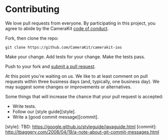 # Contributing

We love pull requests from everyone. By participating in this project, you
agree to abide by the CameraKit [code of conduct].

[code of conduct]: CODE-OF-CONDUCT.md

Fork, then clone the repo:

    git clone https://github.com/CameraKit/camerakit-ios

Make your change. Add tests for your change. Make the tests pass.

Push to your fork and [submit a pull request][pr].

[pr]: https://github.com/CameraKit/camerakit-ios/pulls

At this point you're waiting on us. We like to at least comment on pull requests
within three business days (and, typically, one business day). We may suggest
some changes or improvements or alternatives.

Some things that will increase the chance that your pull request is accepted:

* Write tests.
* Follow our [style guide][style].
* Write a [good commit message][commit].

[style]: TBD: https://google.github.io/styleguide/javaguide.html
[commit]: http://tbaggery.com/2008/04/19/a-note-about-git-commit-messages.html

